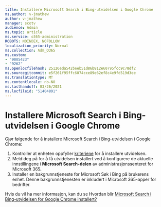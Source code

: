```yaml
---
title: Installere Microsoft Search i Bing-utvidelsen i Google Chrome
ms.author: v-jmathew
author: v-jmathew
manager: scotv
audience: Admin
ms.topic: article
ms.service: o365-administration
ROBOTS: NOINDEX, NOFOLLOW
localization_priority: Normal
ms.collection: Adm_O365
ms.custom:
- "9005423"
- "9262"
ms.openlocfilehash: 25126eda542beeb51d86b812e60795fcc9c78df2
ms.sourcegitcommit: e5f261f95ffc6074cce89e62ef8c4e9fd519d3ee
ms.translationtype: MT
ms.contentlocale: nb-NO
ms.lasthandoff: 03/26/2021
ms.locfileid: "51404891"
---
```

# <a name="install-the-microsoft-search-in-bing-extension-in-google-chrome"></a>Installere Microsoft Search i Bing-utvidelsen i Google Chrome

Gjør følgende for å installere Microsoft Search i Bing-utvidelsen i Google Chrome:

1. Kontroller at enheten oppfyller [kriteriene](https://go.microsoft.com/fwlink/?linkid=2152236) for å installere utvidelsen.
2. Meld deg på for å få utvidelsen installert ved å konfigurere de aktuelle innstillingene i **Microsoft Search-delen** av administrasjonssenteret for Microsoft 365.
3. Installer en bakgrunnstjeneste for Microsoft Søk i Bing på brukerens enhet. Denne bakgrunnstjenesten er inkludert i Microsoft 365-apper for bedrifter.

Hvis du vil ha mer informasjon, kan du se Hvordan blir [Microsoft Search i Bing-utvidelsen for Google Chrome installert?](https://go.microsoft.com/fwlink/?linkid=2150992)
